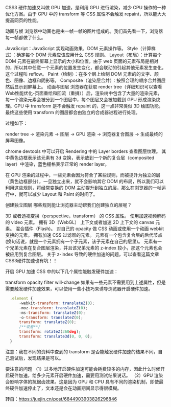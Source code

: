 CSS3 硬件加速又叫做 GPU 加速，是利用 GPU 进行渲染，减少 CPU 操作的一种优化方案。由于 GPU 中的 transform 等 CSS 属性不会触发 repaint，所以能大大提高网页的性能。

动画与帧
浏览器中动画也是由一帧一帧的图片组成的。我们首先看一下，浏览器每一帧都做了什么。

JavaScript：JavaScript 实现动画效果，DOM 元素操作等。
Style（计算样式）：确定每个 DOM 元素应该应用什么 CSS 规则。
Layout（布局）：计算每个 DOM 元素在最终屏幕上显示的大小和位置。由于 web 页面的元素布局是相对的，所以其中任意一个元素的位置发生变化，都会联动的引起其他元素发生变化，这个过程叫 reflow。
Paint（绘制）：在多个层上绘制 DOM 元素的的文字、颜色、图像、边框和阴影等。
Composite（渲染层合并）：按照合理的顺序合并图层然后显示到屏幕上。
动画与图层
浏览器在获取 render tree（详细知识可以查看Web性能优化-页面重绘和回流（重排））后，渲染树中包含了大量的渲染元素，每一个渲染元素会被分到一个图层中，每个图层又会被加载到 GPU 形成渲染纹理。GPU 中 transform 是不会触发 repaint 的，这一点非常类似 3D 绘图功能，最终这些使用 transform 的图层都会由独立的合成器进程进行处理。

过程如下：

render tree -> 渲染元素 -> 图层 -> GPU 渲染 -> 浏览器复合图层 -> 生成最终的屏幕图像。

chrome devtools 中可以开启 Rendering 中的 Layer borders 查看图层纹理。
其中黄色边框表示该元素有 3d 变换，表示放到一个新的复合层（composited layer）中渲染，蓝色栅格表示正常的 render layer。

在 GPU 渲染的过程中，一些元素会因为符合了某些规则，而被提升为独立的层（黄色边框部分），一旦独立出来，就不会影响其它 DOM 的布局，所以我们可以利用这些规则，将经常变换的 DOM 主动提升到独立的层，那么在浏览器的一帧运行中，就可以减少 Layout 和 Paint 的时间了。

创建独立图层
哪些规则能让浏览器主动帮我们创建独立的层呢？

3D 或者透视变换（perspective，transform） 的 CSS 属性。
使用加速视频解码的 video 元素。
拥有 3D（WebGL） 上下文或者加速 2D 上下文的 canvas 元素。
混合插件（Flash)。
对自己的 opacity 做 CSS 动画或使用一个动画 webkit 变换的元素。
拥有加速 CSS 过滤器的元素。
元素有一个包含复合层的后代节点(换句话说，就是一个元素拥有一个子元素，该子元素在自己的层里)。
元素有一个兄弟元素在复合图层渲染，并且该兄弟元素的 z-index 较小，那这个元素也会被应用到复合图层。
关于 z-index 导致的硬件加速的问题，可以查看这篇文章 CSS3硬件加速也有坑！！

开启 GPU 加速
CSS 中的以下几个属性能触发硬件加速：

transform
opacity
filter
will-change
如果有一些元素不需要用到上述属性，但是需要触发硬件加速效果，可以使用一些小技巧来诱导浏览器开启硬件加速。

  ```javascript
    .element {
        -webkit-transform: translateZ(0);
        -moz-transform: translateZ(0);
        -ms-transform: translateZ(0);
        -o-transform: translateZ(0);
        transform: translateZ(0); 
        /**或者**/
        transform: rotateZ(360deg);
        transform: translate3d(0, 0, 0);
    }
  ```
注意：我在不同的资料中查到的 transform 是否能触发硬件加速的结果不同，自己测试后，发现结果是可以。

要注意的问题
（1）过多地开启硬件加速可能会耗费较多的内存，因此什么时候开启硬件加速，给多少元素开启硬件加速，需要用测试结果说话。
（2）GPU 渲染会影响字体的抗锯齿效果。这是因为 GPU 和 CPU 具有不同的渲染机制，即使最终硬件加速停止了，文本还是会在动画期间显示得很模糊。

转自：https://juejin.cn/post/6844903903826296846